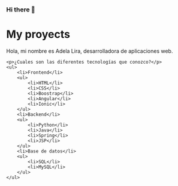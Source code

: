 ### Hi there 👋

<!--
**adelalira/AdelaLira** is a ✨ _special_ ✨ repository because its `README.md` (this file) appears on your GitHub profile.

Here are some ideas to get you started:

- 🔭 I’m currently working on ...
- 🌱 I’m currently learning ...
- 👯 I’m looking to collaborate on ...
- 🤔 I’m looking for help with ...
- 💬 Ask me about ...
- 📫 How to reach me: ...
- 😄 Pronouns: ...
- ⚡ Fun fact: ...
-->

 <h1>My proyects</h1>
    <p>Hola, mi nombre es Adela Lira, desarrolladora de aplicaciones web. </p>

    <p>¿Cuales son las diferentes tecnologías que conozco?</p>
    <ul>
        <li>Frontend</li>
        <ul>
            <li>HTML</li>
            <li>CSS</li>
            <li>Boostrap</li>
            <li>Angular</li>
            <li>Ionic</li>
        </ul>
        <li>Backend</li>
        <ul>
            <li>Python</li>
            <li>Java</li>
            <li>Spring</li>
            <li>JSP</li>
        </ul>
        <li>Base de datos</li>
        <ul>
            <li>SQL</li>
            <li>MySQL</li>
        </ul>
    </ul>

